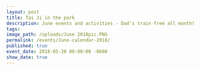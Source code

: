 ```yaml
---
layout: post
title: Tai Ji in the park
description: June events and activities - Dad's train free all month!
tags:
image_path: /uploads/June 2018pic.PNG
permalink: /events/June-calendar-2018/
published: true
event_date: 2018-05-20 00:00:00 -0600
show_date: true
---
```

